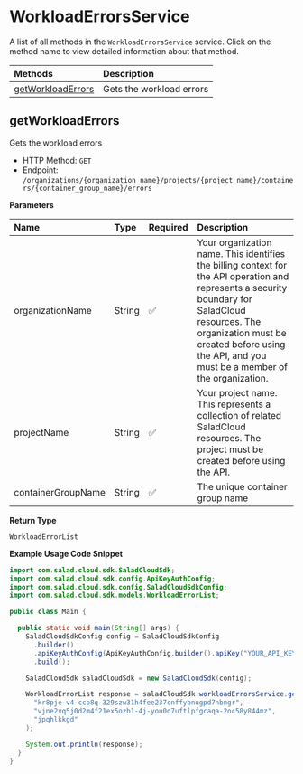 # WorkloadErrorsService

A list of all methods in the `WorkloadErrorsService` service. Click on the method name to view detailed information about that method.

| Methods                                 | Description              |
| :-------------------------------------- | :----------------------- |
| [getWorkloadErrors](#getworkloaderrors) | Gets the workload errors |

## getWorkloadErrors

Gets the workload errors

- HTTP Method: `GET`
- Endpoint: `/organizations/{organization_name}/projects/{project_name}/containers/{container_group_name}/errors`

**Parameters**

| Name               | Type   | Required | Description                                                                                                                                                                                                                                         |
| :----------------- | :----- | :------- | :-------------------------------------------------------------------------------------------------------------------------------------------------------------------------------------------------------------------------------------------------- |
| organizationName   | String | ✅       | Your organization name. This identifies the billing context for the API operation and represents a security boundary for SaladCloud resources. The organization must be created before using the API, and you must be a member of the organization. |
| projectName        | String | ✅       | Your project name. This represents a collection of related SaladCloud resources. The project must be created before using the API.                                                                                                                  |
| containerGroupName | String | ✅       | The unique container group name                                                                                                                                                                                                                     |

**Return Type**

`WorkloadErrorList`

**Example Usage Code Snippet**

```java
import com.salad.cloud.sdk.SaladCloudSdk;
import com.salad.cloud.sdk.config.ApiKeyAuthConfig;
import com.salad.cloud.sdk.config.SaladCloudSdkConfig;
import com.salad.cloud.sdk.models.WorkloadErrorList;

public class Main {

  public static void main(String[] args) {
    SaladCloudSdkConfig config = SaladCloudSdkConfig
      .builder()
      .apiKeyAuthConfig(ApiKeyAuthConfig.builder().apiKey("YOUR_API_KEY").build())
      .build();

    SaladCloudSdk saladCloudSdk = new SaladCloudSdk(config);

    WorkloadErrorList response = saladCloudSdk.workloadErrorsService.getWorkloadErrors(
      "kr8pje-v4-ccp8q-329szw31h4fee237cnffybnugpd7nbngr",
      "vjne2vq5j0d2m4f21ex5ozb1-4j-you0d7uftlpfgcaqa-2oc58y844mz",
      "jpqhlkkgd"
    );

    System.out.println(response);
  }
}

```
